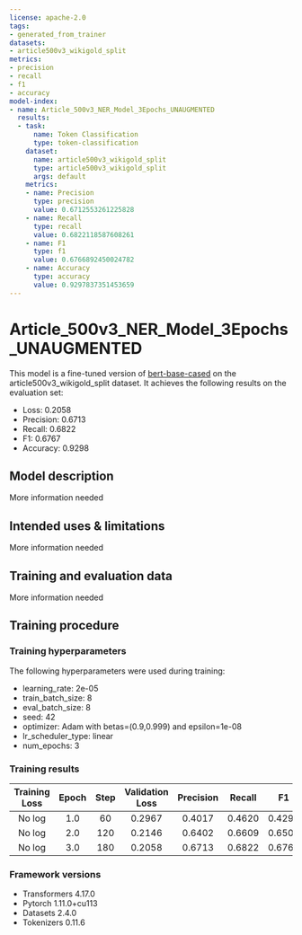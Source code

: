```yaml
---
license: apache-2.0
tags:
- generated_from_trainer
datasets:
- article500v3_wikigold_split
metrics:
- precision
- recall
- f1
- accuracy
model-index:
- name: Article_500v3_NER_Model_3Epochs_UNAUGMENTED
  results:
  - task:
      name: Token Classification
      type: token-classification
    dataset:
      name: article500v3_wikigold_split
      type: article500v3_wikigold_split
      args: default
    metrics:
    - name: Precision
      type: precision
      value: 0.6712553261225828
    - name: Recall
      type: recall
      value: 0.6822118587608261
    - name: F1
      type: f1
      value: 0.6766892450024782
    - name: Accuracy
      type: accuracy
      value: 0.9297837351453659
---
```


<!-- This model card has been generated automatically according to the information the Trainer had access to. You
should probably proofread and complete it, then remove this comment. -->

# Article_500v3_NER_Model_3Epochs_UNAUGMENTED

This model is a fine-tuned version of [bert-base-cased](https://huggingface.co/bert-base-cased) on the article500v3_wikigold_split dataset.
It achieves the following results on the evaluation set:
- Loss: 0.2058
- Precision: 0.6713
- Recall: 0.6822
- F1: 0.6767
- Accuracy: 0.9298

## Model description

More information needed

## Intended uses & limitations

More information needed

## Training and evaluation data

More information needed

## Training procedure

### Training hyperparameters

The following hyperparameters were used during training:
- learning_rate: 2e-05
- train_batch_size: 8
- eval_batch_size: 8
- seed: 42
- optimizer: Adam with betas=(0.9,0.999) and epsilon=1e-08
- lr_scheduler_type: linear
- num_epochs: 3

### Training results

| Training Loss | Epoch | Step | Validation Loss | Precision | Recall | F1     | Accuracy |
|:-------------:|:-----:|:----:|:---------------:|:---------:|:------:|:------:|:--------:|
| No log        | 1.0   | 60   | 0.2967          | 0.4017    | 0.4620 | 0.4297 | 0.8975   |
| No log        | 2.0   | 120  | 0.2146          | 0.6402    | 0.6609 | 0.6504 | 0.9256   |
| No log        | 3.0   | 180  | 0.2058          | 0.6713    | 0.6822 | 0.6767 | 0.9298   |


### Framework versions

- Transformers 4.17.0
- Pytorch 1.11.0+cu113
- Datasets 2.4.0
- Tokenizers 0.11.6
